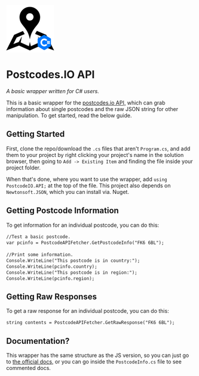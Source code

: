 ![Postcode C# Logo](logo.png)

# Postcodes.IO API
*A basic wrapper written for C# users.*

This is a basic wrapper for the [postcodes.io API,](http://postcodes.io) which can grab information about single postcodes and the raw JSON string for other manipulation. To get started, read the below guide.

## Getting Started
First, clone the repo/download the `.cs` files that aren't `Program.cs`, and add them to your project by right clicking your project's name in the solution browser, then going to `Add -> Existing Item` and finding the file inside your project folder.

When that's done, where you want to use the wrapper, add `using PostcodeIO.API;` at the top of the file. This project also depends on `Newtonsoft.JSON`, which you can install via. Nuget.

## Getting Postcode Information
To get information for an individual postcode, you can do this:
```
//Test a basic postcode.
var pcinfo = PostcodeAPIFetcher.GetPostcodeInfo("FK6 6BL");

//Print some information.
Console.WriteLine("This postcode is in country:");
Console.WriteLine(pcinfo.country);
Console.WriteLine("This postcode is in region:");
Console.WriteLine(pcinfo.region);
```

## Getting Raw Responses
To get a raw response for an individual postcode, you can do this:
```
string contents = PostcodeAPIFetcher.GetRawResponse("FK6 6BL");
```

## Documentation?
This wrapper has the same structure as the JS version, so you can just go to [the official docs,](http://postcodes.io/docs) or you can go inside the `PostcodeInfo.cs` file to see commented docs.

